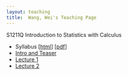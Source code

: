 ```yaml
---
layout: teaching
title:  Wang, Wei's Teaching Page
---
```

S1211Q Introduction to Statistics with Calculus

- Syllabus \[[html](./syllabus.html)\] \[[pdf](./syllabus.pdf)\]
- [Intro and Teaser](./intro.html)
- [Lecture 1](./lecture1.pdf)
- [Lecture 2](./lecture2.pdf)

